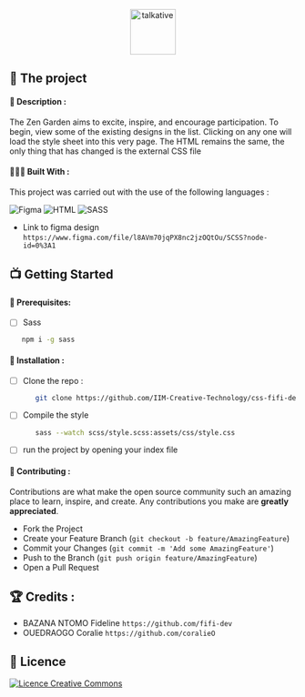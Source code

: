 <p align='center'> <img src="https://i.ibb.co/19V4bCf/Capture-d-e-cran-2022-02-04-a-12-04-01.png" height="80" alt="talkative" border="0"> </p>

## 💼 The project

#### 📝 Description :

The Zen Garden aims to excite, inspire, and encourage participation. To begin, view some of the existing designs in the list. Clicking on any one will load the style sheet into this very page. The HTML remains the same, the only thing that has changed is the external CSS file


#### 👩🏾‍💻 Built With :

This project was carried out with the use of the following languages :

![Figma](https://img.shields.io/badge/figma-%23F24E1E.svg?style=for-the-badge&logo=figma&logoColor=white)
![HTML](https://img.shields.io/badge/HTML-239120?style=for-the-badge&logo=html5&logoColor=white)
![SASS](https://img.shields.io/badge/Sass-CC6699?style=for-the-badge&logo=sass&logoColor=white)

- Link to figma design `https://www.figma.com/file/l8AVm70jqPX8nc2jzOQtOu/SCSS?node-id=0%3A1`

## 📺 Getting Started

#### 🔐 Prerequisites: 

- [ ] Sass

```sh
   npm i -g sass
   ```


#### 💾 Installation :

- [ ] Clone the repo :

  ```sh
     git clone https://github.com/IIM-Creative-Technology/css-fifi-dev.git
     ```

- [ ] Compile the style

  ```sh
     sass --watch scss/style.scss:assets/css/style.css
     ```
- [ ] run the project by opening your index file
     


#### 🤝 Contributing :

Contributions are what make the open source community such an amazing place to learn, inspire, and create. Any contributions you make are **greatly appreciated**.

- Fork the Project
- Create your Feature Branch (`git checkout -b feature/AmazingFeature`)
- Commit your Changes (`git commit -m 'Add some AmazingFeature'`)
- Push to the Branch (`git push origin feature/AmazingFeature`)
- Open a Pull Request



## 🏆 Credits :


- BAZANA NTOMO Fideline `https://github.com/fifi-dev`
- OUEDRAOGO Coralie `https://github.com/coralieO`



## 📜 Licence
 <a align="center"  rel="license" href="http://creativecommons.org/licenses/by-nc/4.0/"><img alt="Licence Creative Commons" style="border-width:0" src="https://i.creativecommons.org/l/by-nc/4.0/88x31.png" /></a>

